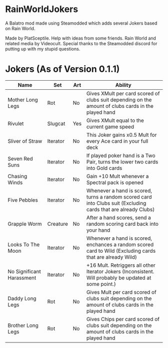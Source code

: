 # RainWorldJokers
A Balatro mod made using Steamodded which adds several Jokers based on Rain World.

Made by PlatSceptile. Help with ideas from some friends. Rain World and related media by Videocult.
Special thanks to the Steamodded discord for putting up with my stupid questions.

# Jokers (As of Version 0.1.1)
| Name | Set | Art | Ability
| ---  | --- | --- | ---
|Mother Long Legs|Rot|No| Gives XMult per card scored of clubs suit depending on the amount of clubs cards in the played hand |
|Rivulet|Slugcat|Yes| Gives XMult equal to the current game speed |
|Sliver of Straw|Iterator|No| This Joker gains x0.5 Mult for every Ace card in your full deck |
|Seven Red Suns|Iterator|No| If played poker hand is a Two Pair, turns the lower two cards into Gold cards |
|Chasing Winds|Iterator|No| Gain +10 Mult whenever a Spectral pack is opened |
|Five Pebbles|Iterator|No| Whenever a hand is scored, turns a random scored card into Clubs suit (Excluding cards that are already Clubs) |
|Grapple Worm|Creature|No| After a hand scores, send a random scoring card back into your hand |
|Looks To The Moon|Iterator|No| Whenever a hand is scored, enchances a random scored card to Wild (Excluding cards that are already Wild) |
|No Significant Harassment|Iterator|No| +16 Mult. Retriggers all other Iterator Jokers (Inconsistent. Will probably be updated at some point.) |
|Daddy Long Legs|Rot|No| Gives Mult per card scored of clubs suit depending on the amount of clubs cards in the played hand |
|Brother Long Legs|Rot|No| Gives Chips per card scored of clubs suit depending on the amount of clubs cards in the played hand |
